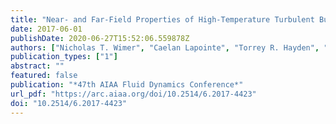 ```yaml
---
title: "Near- and Far-Field Properties of High-Temperature Turbulent Buoyant Jets"
date: 2017-06-01
publishDate: 2020-06-27T15:52:06.559878Z
authors: ["Nicholas T. Wimer", "Caelan Lapointe", "Torrey R. Hayden", "Jason D. Christopher", "Alexei Poludnenko", "Gregory B. Rieker", "Peter E. Hamlington"]
publication_types: ["1"]
abstract: ""
featured: false
publication: "*47th AIAA Fluid Dynamics Conference*"
url_pdf: "https://arc.aiaa.org/doi/10.2514/6.2017-4423"
doi: "10.2514/6.2017-4423"
---
```


